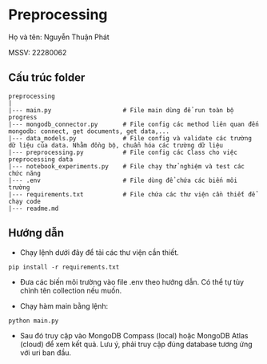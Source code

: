 # Preprocessing

Họ và tên: Nguyễn Thuận Phát

MSSV: 22280062

## Cấu trúc folder

```
preprocessing
|
|--- main.py                    # File main dùng để run toàn bộ progress
|--- mongodb_connector.py       # File config các method liên quan đến mongodb: connect, get documents, get data,...
|--- data_models.py             # File config và validate các trường dữ liệu của data. Nhằm đồng bộ, chuẩn hóa các trường dữ liệu
|--- preprocessing.py           # File config các Class cho việc preprocessing data
|--- notebook_experiments.py    # File chạy thử nghiệm và test các chức năng
|--- .env                       # File dùng để chứa các biến môi trường
|--- requirements.txt           # File chứa các thư viện cần thiết để chạy code   
|--- readme.md               
```
## Hướng dẫn

- Chạy lệnh dưới đây để tải các thư viện cần thiết.
```
pip install -r requirements.txt
```

- Đưa các biến môi trường vào file .env theo hướng dẫn. Có thể tự tùy chỉnh tên collection nếu muốn.

- Chạy hàm main bằng lệnh:
```
python main.py
```

- Sau đó truy cập vào MongoDB Compass (local) hoặc MongoDB Atlas (cloud) để xem kết quả. Lưu ý, phải truy cập đúng database tương ứng với uri ban đầu.
